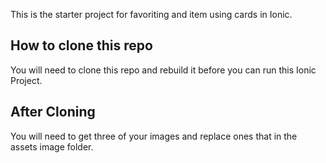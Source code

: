 This is the starter project for favoriting and item using cards in Ionic.

## How to clone this repo
You will need to clone this repo and rebuild it before you can run this Ionic Project.

## After Cloning
You will need to get three of your images and replace ones that in the assets image folder.
